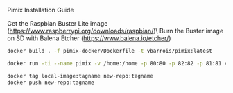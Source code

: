 Pimix Installation Guide

Get the Raspbian Buster Lite image (https://www.raspberrypi.org/downloads/raspbian/)\\
Burn the Buster image on SD with Balena Etcher (https://www.balena.io/etcher/)




```sh
docker build . -f pimix-docker/Dockerfile -t vbarrois/pimix:latest
```

```sh
docker run -ti --name pimix -v /home:/home -p 80:80 -p 82:82 -p 81:81 vbarrois/pimix:latest
```

```sh
docker tag local-image:tagname new-repo:tagname
docker push new-repo:tagname
```
